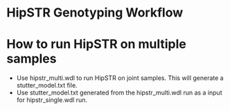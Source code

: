 # HipSTR Genotyping Workflow

# How to run HipSTR on multiple samples
  * Use hipstr_multi.wdl to run HipSTR on joint samples. This will generate a stutter_model.txt file.
  * Use stutter_model.txt generated from the hipstr_multi.wdl run as a input for hipstr_single.wdl run.
